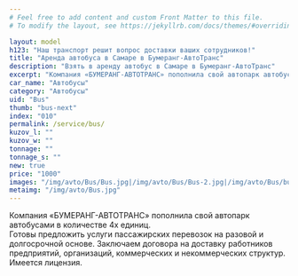 ```yaml
---
# Feel free to add content and custom Front Matter to this file.
# To modify the layout, see https://jekyllrb.com/docs/themes/#overriding-theme-defaults

layout: model
h123: "Наш транспорт решит вопрос доставки ваших сотрудников!"
title: "Аренда автобуса в Самаре в Бумеранг-АвтоТранс"
description: "Взять в аренду автобус в Самаре в Бумеранг-АвтоТранс"
excerpt: "Компания «БУМЕРАНГ-АВТОТРАНС» пополнила свой автопарк автобусами и готова предложить услуги пассажирских перевозок..."
car_name: "Автобусы"
category: "Автобусы"
uid: "Bus"
thumb: "bus-next"
index: "010"
permalink: /service/bus/
kuzov_l: ""
kuzov_w: ""
tonnage: ""
tonnage_s: ""
new: true
price: "1000"
images: "/img/avto/Bus/Bus.jpg|/img/avto/Bus/Bus-2.jpg|/img/avto/Bus/bus-thumb.jpg"
metaimg: "/img/avto/Bus.jpg"
---
```


Компания «БУМЕРАНГ-АВТОТРАНС» пополнила свой автопарк автобусами в количестве 4х единиц. <br>Готовы предложить услуги пассажирских перевозок на разовой и долгосрочной основе. Заключаем договора на доставку работников предприятий, организаций, коммерческих и некоммерческих структур. Имеется лицензия.